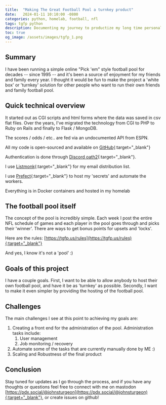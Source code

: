 ```yaml
---
title:  "Making The Great Football Pool a turnkey product"
date:   2024-01-11 10:10:00 -0800
categories: python, homelab, football, nfl
tags: tgfp python
description: Documenting my journey to productize my long time personal project the TGFP
toc: true
og_image: /assets/images/tgfp_1.png
---
```

## Summary
I have been running a simple online "Pick 'em" style football pool for decades -- since 1995 -- and
it's been a source of enjoyment for my friends and family every year.  I thought it would be fun to
make the project a 'white box' or 'turnkey' solution for other people who want to run their own
friends and family football pool.

## Quick technical overview

It started out as CGI scripts and html forms where the data was saved in csv flat files.  Over the
years, I've migrated the technology from CGI to PHP to Ruby on Rails and finally to Flask / MongoDB.

The scores / odds / etc.. are fed via an undocumented API from ESPN.

All my code is open-sourced and available on [GitHub](https://github.com/TheGreatFootballPool){:target="_blank"}

Authentication is done through [Discord oath2](https://discord.com/developers/docs/topics/oauth2){:target="_blank"}.

I use [Listmonk](https://listmonk.app/){:target="_blank"} for my email distribution list.

I use [Prefect](https://www.prefect.io/){:target="_blank"} to host my 'secrets' and automate the workers.

Everything is in Docker containers and hosted in my homelab

## The football pool itself

The concept of the pool is incredibly simple.  Each week I post the entire NFL schedule of games and
each player in the pool goes through and picks their 'winner'.  There are ways to get bonus points
for upsets and 'locks'.

Here are the rules: [https://tgfp.us/rules](https://tgfp.us/rules){:target="_blank"}

And yes, I know it's not a 'pool' :)

## Goals of this project

I have a couple goals.  First, I want to be able to allow anybody to host their own football
pool, and have it be as 'turnkey' as possible.  Secondly, I want to make it even simpler by
providing the hosting of the football pool.

## Challenges

The main challenges I see at this point to achieving my goals are:

1. Creating a front end for the administration of the pool.  Administration tasks include:
   1. User management
   2. Job monitoring / recovery
2. Automate some of the tasks that are currently manually done by ME :)
3. Scaling and Robustness of the final product

## Conclusion

Stay tuned for updates as I go through the process, and if you have any thoughts or questions feel
free to connect with me on mastodon [https://pdx.social/@johnsturgeon](https://pdx.social/@johnsturgeon){:target="_blank"}, or create issues on github! 



